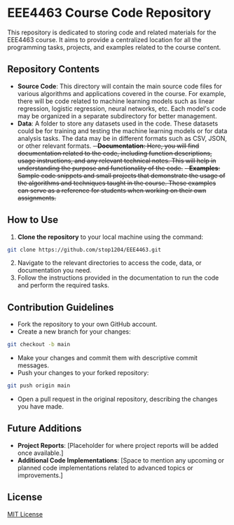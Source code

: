 # EEE4463 Course Code Repository

This repository is dedicated to storing code and related materials for the EEE4463 course. It aims to provide a centralized location for all the programming tasks, projects, and examples related to the course content.

## Repository Contents
- **Source Code**: This directory will contain the main source code files for various algorithms and applications covered in the course. For example, there will be code related to machine learning models such as linear regression, logistic regression, neural networks, etc. Each model's code may be organized in a separate subdirectory for better management.
- **Data**: A folder to store any datasets used in the code. These datasets could be for training and testing the machine learning models or for data analysis tasks. The data may be in different formats such as CSV, JSON, or other relevant formats.
~~- **Documentation**: Here, you will find documentation related to the code, including function descriptions, usage instructions, and any relevant technical notes. This will help in understanding the purpose and functionality of the code.~~
~~- **Examples**: Sample code snippets and small projects that demonstrate the usage of the algorithms and techniques taught in the course. These examples can serve as a reference for students when working on their own assignments.~~

## How to Use
1. **Clone the repository** to your local machine using the command:
```bash
git clone https://github.com/stop1204/EEE4463.git
```
2. Navigate to the relevant directories to access the code, data, or documentation you need.
3. Follow the instructions provided in the documentation to run the code and perform the required tasks.

## Contribution Guidelines
- Fork the repository to your own GitHub account.
- Create a new branch for your changes:
```bash
git checkout -b main
```
- Make your changes and commit them with descriptive commit messages.
- Push your changes to your forked repository:
```bash
git push origin main
```
- Open a pull request in the original repository, describing the changes you have made.

## Future Additions
- **Project Reports**: [Placeholder for where project reports will be added once available.]
- **Additional Code Implementations**: [Space to mention any upcoming or planned code implementations related to advanced topics or improvements.]

## License
[MIT License](LICENSE)
